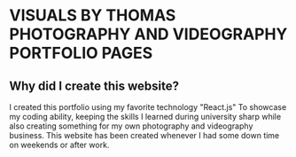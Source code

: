 # VISUALS BY THOMAS PHOTOGRAPHY AND VIDEOGRAPHY PORTFOLIO PAGES

## Why did I create this website?
I created this portfolio using my favorite technology "React.js" To showcase my coding ability, keeping the skills I learned during university sharp while also creating something for my own photography and videography business. This website has been created whenever I had some down time on weekends or after work. 

